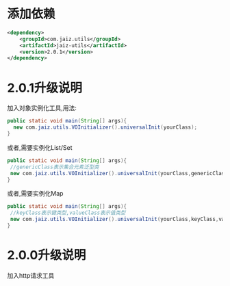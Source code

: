 # 添加依赖

```xml
<dependency>
    <groupId>com.jaiz.utils</groupId>
    <artifactId>jaiz-utils</artifactId>
    <version>2.0.1</version>
</dependency>
```

# 2.0.1升级说明

加入对象实例化工具,用法:

```java
public static void main(String[] args){
  new com.jaiz.utils.VOInitializer().universalInit(yourClass);
}
```

或者,需要实例化List/Set

```java
public static void main(String[] args){
 //genericClass表示集合元素泛型类
 new com.jaiz.utils.VOInitializer().universalInit(yourClass,genericClass);
}
```

或者,需要实例化Map

```java
public static void main(String[] args){
 //keyClass表示键类型,valueClass表示值类型
 new com.jaiz.utils.VOInitializer().universalInit(yourClass,keyClass,valueClass);
}
```



# 2.0.0升级说明

加入http请求工具
